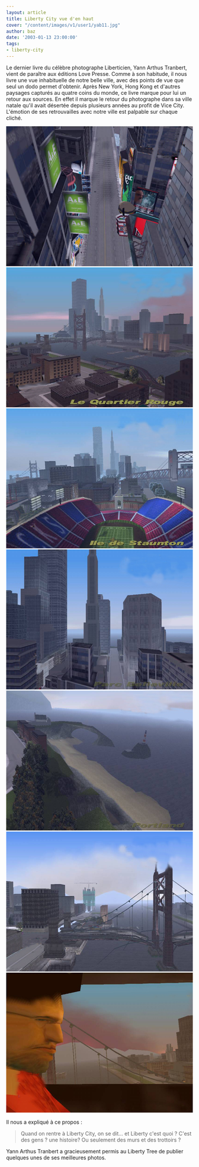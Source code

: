 ```yaml
---
layout: article
title: Liberty City vue d'en haut
cover: "/content/images/v1/user1/yab11.jpg"
author: baz
date: '2003-01-13 23:00:00'
tags:
- liberty-city
---
```


Le dernier livre du célèbre photographe Liberticien, Yann Arthus Tranbert, vient de paraître aux éditions Love Presse. Comme à son habitude, il nous livre une vue inhabituelle de notre belle ville, avec des points de vue que seul un dodo permet d'obtenir. Après New York, Hong Kong et d'autres paysages capturés au quatre coins du monde, ce livre marque pour lui un retour aux sources. En effet il marque le retour du photographe dans sa ville natale qu'il avait désertée depuis plusieurs années au profit de Vice City. L'émotion de ses retrouvailles avec notre ville est palpable sur chaque cliché.

![](  /content/images/v1/user1/yab15.jpg)  
 ![](  /content/images/v1/user1/yab18.jpg)  
 ![](  /content/images/v1/user1/yab3.jpg)  
 ![](  /content/images/v1/user1/yab5.jpg)  
 ![](  /content/images/v1/user1/yab6.jpg)  
 ![](  /content/images/v1/user1/yab8.jpg)  
 ![](  /content/images/v1/user1/yab16.jpg)

Il nous a expliqué à ce propos :

> Quand on rentre à Liberty City, on se dit... et Liberty c'est quoi ? C'est des gens ? une histoire? Ou seulement des murs et des trottoirs ?

Yann Arthus Tranbert a gracieusement permis au Liberty Tree de publier quelques unes de ses meilleures photos.

<!--kg-card-end: markdown-->
